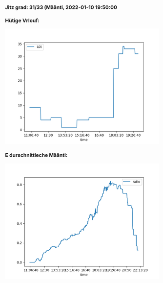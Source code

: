 ### Jitz grad: 31/33 (Määnti, 2022-01-10 19:50:00

### Hütige Vrlouf:
![Graph](Today.png)

### E durschnittleche Määnti:
![Graph](Määnti.png)